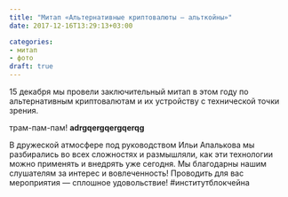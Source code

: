 ```yaml
---
title: "Митап «Альтернативные криптовалюты — альткойны»"
date: 2017-12-16T13:29:13+03:00

categories:
- митап
- фото
draft: true
---
```


15 декабря мы провели заключительный митап в этом году по альтернативным криптовалютам и их устройству с технической точки зрения.
<!--more-->

трам-пам-пам!
**adrgqergqergqerqg**

В дружеской атмосфере под руководством Ильи Апалькова мы разбирались во всех сложностях и размышляли, как эти технологии можно применять и внедрять уже сегодня.
Мы благодарны нашим слушателям за интерес и вовлеченность! Проводить для вас мероприятия — сплошное удовольствие! #институтблокчейна